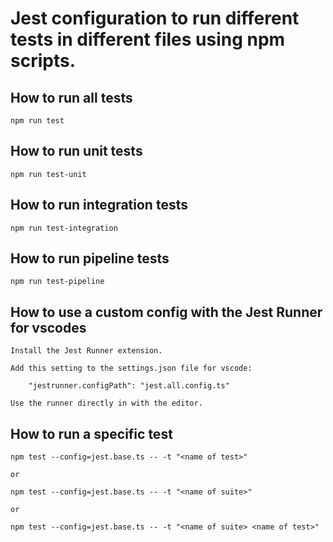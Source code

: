 # Jest configuration to run different tests in different files using npm scripts.

## How to run all tests

    npm run test

## How to run unit tests

    npm run test-unit

## How to run integration tests

    npm run test-integration

## How to run pipeline tests

    npm run test-pipeline

## How to use a custom config with the Jest Runner for vscodes

    Install the Jest Runner extension.

    Add this setting to the settings.json file for vscode:

        "jestrunner.configPath": "jest.all.config.ts"

    Use the runner directly in with the editor.

## How to run a specific test

    npm test --config=jest.base.ts -- -t "<name of test>"

    or

    npm test --config=jest.base.ts -- -t "<name of suite>"

    or

    npm test --config=jest.base.ts -- -t "<name of suite> <name of test>"
